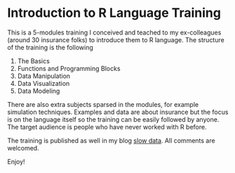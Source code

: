 # Introduction to R Language Training
This is a 5-modules training I conceived and teached to my ex-colleagues (around 30 insurance folks) to introduce them to R language.
The structure of the training is the following

1. The Basics
2. Functions and Programming Blocks
3. Data Manipulation
4. Data Visualization
5. Data Modeling

There are also extra subjects sparsed in the modules, for example simulation techniques.
Examples and data are about insurance but the focus is on the language itself so the training can be easily followed by anyone.
The target audience is people who have never worked with R before.

The training is published as well in my blog [slow data](http://slow-data.com/category/r/).
All comments are welcomed.

Enjoy!
